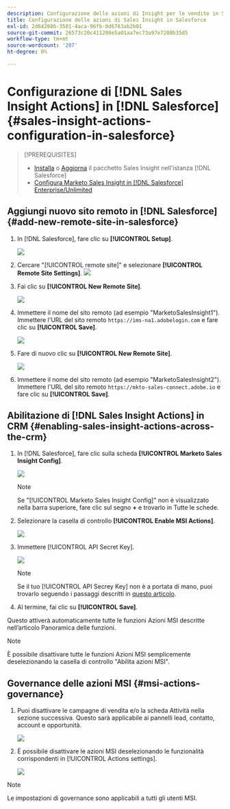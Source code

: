 ```yaml
---
description: Configurazione delle azioni di Insight per le vendite in Salesforce - Documenti Marketo - Documentazione del prodotto
title: Configurazione delle azioni di Sales Insight in Salesforce
exl-id: 2d842886-3501-4aca-96fb-0d6763ab2b01
source-git-commit: 26573c20c411208e5a01aa7ec73a97e7208b35d5
workflow-type: tm+mt
source-wordcount: '207'
ht-degree: 0%

---
```


# Configurazione di [!DNL Sales Insight Actions] in [!DNL Salesforce] {#sales-insight-actions-configuration-in-salesforce}

>[!PREREQUISITES]
>
>* [Installa](/help/marketo/product-docs/marketo-sales-insight/msi-for-salesforce/installation/install-marketo-sales-insight-package-in-salesforce-appexchange.md) o [Aggiorna](/help/marketo/product-docs/marketo-sales-insight/msi-for-salesforce/upgrading/upgrading-your-msi-package.md) il pacchetto Sales Insight nell&#39;istanza [!DNL Salesforce]
>* [Configura Marketo Sales Insight in [!DNL Salesforce] Enterprise/Unlimited](/help/marketo/product-docs/marketo-sales-insight/msi-for-salesforce/configuration/configure-marketo-sales-insight-in-salesforce-enterprise-unlimited.md)

## Aggiungi nuovo sito remoto in [!DNL Salesforce] {#add-new-remote-site-in-salesforce}

1. In [!DNL Salesforce], fare clic su **[!UICONTROL Setup]**.

   ![](assets/msi-actions-configuration-in-salesforce-1.png)

1. Cercare &quot;[!UICONTROL remote site]&quot; e selezionare **[!UICONTROL Remote Site Settings]**.
   ![](assets/msi-actions-configuration-in-salesforce-2.png)

1. Fai clic su **[!UICONTROL New Remote Site]**.

   ![](assets/msi-actions-configuration-in-salesforce-3.png)

1. Immettere il nome del sito remoto (ad esempio &quot;MarketoSalesInsight1&quot;). Immettere l&#39;URL del sito remoto `https://ims-na1.adobelogin.com` e fare clic su **[!UICONTROL Save]**.

   ![](assets/msi-actions-configuration-in-salesforce-4.png)

1. Fare di nuovo clic su **[!UICONTROL New Remote Site]**.

   ![](assets/msi-actions-configuration-in-salesforce-4a.png)

1. Immettere il nome del sito remoto (ad esempio &quot;MarketoSalesInsight2&quot;). Immettere l&#39;URL del sito remoto `https://mkto-sales-connect.adobe.io` e fare clic su **[!UICONTROL Save]**.

## Abilitazione di [!DNL Sales Insight Actions] in CRM {#enabling-sales-insight-actions-across-the-crm}

1. In [!DNL Salesforce], fare clic sulla scheda **[!UICONTROL Marketo Sales Insight Config]**.

   ![](assets/msi-actions-configuration-in-salesforce-5.png)

   >[!NOTE]
   >
   >Se &quot;[!UICONTROL Marketo Sales Insight Config]&quot; non è visualizzato nella barra superiore, fare clic sul segno **+** e trovarlo in Tutte le schede.

1. Selezionare la casella di controllo **[!UICONTROL Enable MSI Actions]**.

   ![](assets/msi-actions-configuration-in-salesforce-6.png)

1. Immettere [!UICONTROL API Secret Key].

   ![](assets/msi-actions-configuration-in-salesforce-7.png)

   >[!NOTE]
   >
   >Se il tuo [!UICONTROL API Secrey Key] non è a portata di mano, puoi trovarlo seguendo i passaggi descritti in [questo articolo](/help/marketo/product-docs/marketo-sales-insight/msi-for-salesforce/configuration/configure-marketo-sales-insight-in-salesforce-enterprise-unlimited.md).

1. Al termine, fai clic su **[!UICONTROL Save]**.

Questo attiverà automaticamente tutte le funzioni Azioni MSI descritte nell’articolo Panoramica delle funzioni.

>[!NOTE]
>
>È possibile disattivare tutte le funzioni Azioni MSI semplicemente deselezionando la casella di controllo &quot;Abilita azioni MSI&quot;.

## Governance delle azioni MSI {#msi-actions-governance}

1. Puoi disattivare le campagne di vendita e/o la scheda Attività nella sezione successiva. Questo sarà applicabile ai pannelli lead, contatto, account e opportunità.

   ![](assets/msi-actions-configuration-in-salesforce-8.png)

1. È possibile disattivare le azioni MSI deselezionando le funzionalità corrispondenti in [!UICONTROL Actions settings].

   ![](assets/msi-actions-configuration-in-salesforce-9.png)

>[!NOTE]
>
>Le impostazioni di governance sono applicabili a tutti gli utenti MSI.
